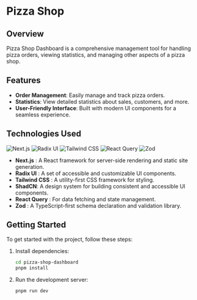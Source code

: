 # Pizza Shop
## Overview

Pizza Shop Dashboard is a comprehensive management tool for handling pizza orders, viewing statistics, and managing other aspects of a pizza shop.

## Features

- **Order Management**: Easily manage and track pizza orders.
- **Statistics**: View detailed statistics about sales, customers, and more.
- **User-Friendly Interface**: Built with modern UI components for a seamless experience.

## Technologies Used
![Next.js](https://img.shields.io/badge/Next.js-000000?style=for-the-badge&logo=nextdotjs&logoColor=white)
![Radix UI](https://img.shields.io/badge/Radix_UI-000000?style=for-the-badge&logo=radix-ui&logoColor=white)
![Tailwind CSS](https://img.shields.io/badge/Tailwind_CSS-38B2AC?style=for-the-badge&logo=tailwind-css&logoColor=white)
![React Query](https://img.shields.io/badge/React_Query-FF4154?style=for-the-badge&logo=react-query&logoColor=white)
![Zod](https://img.shields.io/badge/Zod-3B82F6?style=for-the-badge&logo=zod&logoColor=white)

- **Next.js** : A React framework for server-side rendering and static site generation.
- **Radix UI** : A set of accessible and customizable UI components.
- **Tailwind CSS** : A utility-first CSS framework for styling.
- **ShadCN**: A design system for building consistent and accessible UI components.
- **React Query** : For data fetching and state management.
- **Zod** : A TypeScript-first schema declaration and validation library.

## Getting Started

To get started with the project, follow these steps:

1. Install dependencies:
   ```bash
   cd pizza-shop-dashboard
   pnpm install
   ```
2. Run the development server:
   ```bash
   pnpm run dev
   ```

